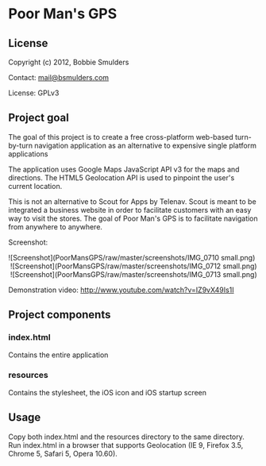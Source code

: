 # Poor Man's GPS

## License
Copyright (c) 2012, Bobbie Smulders

Contact: <mail@bsmulders.com>

License: GPLv3

## Project goal
The goal of this project is to create a free cross-platform web-based turn-by-turn navigation application as an alternative to expensive single platform applications

The application uses Google Maps JavaScript API v3 for the maps and directions. The HTML5 Geolocation API is used to pinpoint the user's current location.

This is not an alternative to Scout for Apps by Telenav. Scout is meant to be integrated a business website in order to facilitate customers with an easy way to visit the stores. The goal of Poor Man's GPS is to facilitate navigation from anywhere to anywhere.

Screenshot:

![Screenshot](PoorMansGPS/raw/master/screenshots/IMG_0710 small.png)
&nbsp;![Screenshot](PoorMansGPS/raw/master/screenshots/IMG_0712 small.png)
&nbsp;![Screenshot](PoorMansGPS/raw/master/screenshots/IMG_0713 small.png)

Demonstration video:
http://www.youtube.com/watch?v=IZ9vX49Is1I


## Project components
### index.html
Contains the entire application

### resources
Contains the stylesheet, the iOS icon and iOS startup screen

## Usage
Copy both index.html and the resources directory to the same directory. Run index.html in a browser that supports Geolocation (IE 9, Firefox 3.5, Chrome 5, Safari 5, Opera 10.60).
